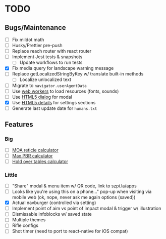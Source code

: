 # TODO

## Bugs/Maintenance

- [ ] Fix mildot math
- [ ] Husky/Prettier pre-push
- [ ] Replace reach router with react router
- [ ] Implement Jest tests & snapshots
  - [ ] Update workflows to run tests
- [x] Fix media query for landscape warning message
- [ ] Replace getLocalizedStringByKey w/ translate built-in methods
  - [ ] Localize unlocalized text
- [ ] Migrate to `navigator.userAgentData`
- [ ] Use [web workers](https://developer.mozilla.org/en-US/docs/Web/API/Web_Workers_API/Using_web_workers) to load resources (fonts, sounds)
- [ ] Use [HTML5 dialog](https://developer.mozilla.org/en-US/docs/Web/HTML/Element/dialog) for modal
- [x] Use [HTML5 details](https://developer.mozilla.org/en-US/docs/Web/HTML/Element/details) for settings sections
- [ ] Generate last update date for `humans.txt`

## Features

### Big

- [ ] [MOA reticle calculator](https://skillatarms.com/moa-reticle-formula-ranging-made-easy/)
- [ ] [Max PBR calculator](http://www.shooterscalculator.com/point-blank-range.php)
- [ ] [Hold over tables calculator](http://www.shooterscalculator.com/ballistic-trajectory-chart.php?pl=5.56+LC+M855&presets=&df=G7&bc=0.304&bw=62&vi=2850&zr=100&sh=2.5&sa=0&ws=0&wa=0&cr=500&ss=25&chartColumns=Range~yd%3BElevation~in%3BEnergy~ft.lbf%3BVel%5Bx%2By%5D~ft%2Fs&lbl=5.56+Lake+City+M855&submitst=+Create+Chart+)

### Little

- [ ] "Share" modal & menu item w/ QR code, link to szpi.la/apps
- [ ] Looks like you're using this on a phone..." pop-up when visiting via mobile web (ok, nope, never ask me again options (saved))
- [x] Actual navburger (controlled via setting)
- [ ] Implement point of aim vs point of impact modal & trigger w/ illustration
- [ ] Dismissable infoblocks w/ saved state
- [ ] Multiple themes
- [ ] Rifle configs
- [ ] Shot timer (need to port to react-native for iOS compat)
